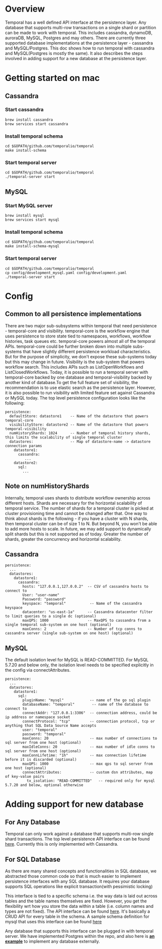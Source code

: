 # Overview
Temporal has a well defined API interface at the persistence layer. Any database that supports multi-row transactions on
a single shard or partition can be made to work with temporal. This includes cassandra, dynamoDB, auroraDB, MySQL,
Postgres and may others. There are currently three supported database implementations at the persistence layer - 
cassandra and MySQL/Postgres. This doc shows how to run temporal with cassandra and MySQL(Postgres is mostly the same). It also describes the steps involved
in adding support for a new database at the persistence layer.
 
# Getting started on mac
## Cassandra
### Start cassandra
```
brew install cassandra
brew services start cassandra
```
### Install temporal schema
```
cd $GOPATH/github.com/temporalio/temporal
make install-schema
```

### Start temporal server
```
cd $GOPATH/github.com/temporalio/temporal
./temporal-server start
```  
 
## MySQL
### Start MySQL server
```
brew install mysql
brew services start mysql
```
### Install temporal schema
```
cd $GOPATH/github.com/temporalio/temporal
make install-schema-mysql
```

### Start temporal server
```
cd $GOPATH/github.com/temporalio/temporal
cp config/development_mysql.yaml config/development.yaml
./temporal-server start
```

# Config
## Common to all persistence implementations
There are two major sub-subsystems within temporal that need persistence - temporal-core and visibility. temporal-core is
the workflow engine that uses persistence to store state tied to namespaces, workflows, workflow histories, task queues 
etc. temporal-core powers almost all of the temporal APIs. temporal-core could be further broken down into multiple 
subs-systems that have slightly different persistence workload characteristics. But for the purpose of simplicity, we 
don't expose these sub-systems today but this may change in future. Visibility is the sub-system that powers workflow 
search. This includes APIs such as ListOpenWorkflows and ListClosedWorkflows. Today, it is possible to run a temporal 
server with temporal-core backed by one database and temporal-visibility backed by another kind of database.To get the full 
feature set of visibility, the recommendation is to use elastic search as the persistence layer. However, it is also possible 
to run visibility with limited feature set against Cassandra or MySQL today.  The top level persistence configuration looks 
like the following:
 

```
persistence:
  defaultStore: datastore1    -- Name of the datastore that powers temporal-core
  visibilityStore: datastore2 -- Name of the datastore that powers temporal-visibility
  numHistoryShards: 1024      -- Number of temporal history shards, this limits the scalability of single temporal cluster
  datastores:                 -- Map of datastore-name -> datastore connection params
    datastore1:
      cassandra:
         ...
    datastore2:
      sql:
        ...
```

## Note on numHistoryShards
Internally, temporal uses shards to distribute workflow ownership across different hosts. Shards are necessary for the 
horizontal scalability of temporal service. The number of shards for a temporal cluster is picked at cluster provisioning
time and cannot be changed after that. One way to think about shards is the following - if you have a cluster with N
shards, then temporal cluster can be of size 1 to N. But beyond N, you won't be able to add more hosts to scale. In future,
we may add support to dynamically split shards but this is not supported as of today. Greater the number of shards,
greater the concurrency and horizontal scalability.

## Cassandra
```
persistence:
  ...
  datastores:
    datastore1:
      cassandra:
        hosts: "127.0.0.1,127.0.0.2"  -- CSV of cassandra hosts to connect to 
        User: "user-name"
        Password: "password"
        keyspace: "temporal"           -- Name of the cassandra keyspace
        datacenter: "us-east-1a"      -- Cassandra datacenter filter to limit queries to a single dc (optional)
        maxQPS: 1000                  -- MaxQPS to cassandra from a single temporal sub-system on one host (optional)
        maxConns: 2                   -- Number of tcp conns to cassandra server (single sub-system on one host) (optional)
```

## MySQL
The default isolation level for MySQL is READ-COMMITTED. For MySQL 5.7.20 and below only, the isolation level needs to be
specified explicitly in the config via connectAttributes.
 
```
persistence:
  ...
  datastores:
    datastore1:
      sql:
        pluginName: "mysql"            -- name of the go sql plugin
        databaseName: "temporal"        -- name of the database to connect to
        connectAddr: "127.0.0.1:3306"  -- connection address, could be ip address or namespace socket
        connectProtocol: "tcp"         -- connection protocol, tcp or anything that SQL Data Source Name accepts
        user: "temporal" 
        password: "temporal"
        maxConns: 20                   -- max number of connections to sql server from one host (optional)
        maxIdleConns: 20               -- max number of idle conns to sql server from one host (optional)
        maxConnLifetime: "1h"          -- max connection lifetime before it is discarded (optional)
        maxQPS: 1000                   -- max qps to sql server from one host (optional)
        connectAttributes:             -- custom dsn attributes, map of key-value pairs
          tx_isolation: "READ-COMMITTED"   -- required only for mysql 5.7.20 and below, optional otherwise
```

# Adding support for new database

## For Any Database
Temporal can only work against a database that supports multi-row single shard transactions. The top level
persistence API interface can be found [here](https://github.com/temporalio/temporal/blob/master/common/persistence/dataInterfaces.go).
Currently this is only implemented with Cassandra. 

## For SQL Database
As there are many shared concepts and functionalities in SQL database, we abstracted those common code so that is much easier to implement persistence interfaces with any SQL database. It requires your database supports SQL operations like explicit transaction(with pessimistic locking)

This interface is tied to a specific schema i.e. the way data is laid out across tables and the table
names themselves are fixed. However, you get the flexibility wrt how you store the data within a table (i.e. column names and
types are not fixed). The API interface can be found [here](https://github.com/temporalio/temporal/blob/master/common/persistence/sql/plugins/interfaces.go).
It's basically a CRUD API for every table in the schema. A sample schema definition for mysql that uses this interface
can be found [here](https://github.com/temporalio/temporal/blob/master/schema/mysql/v57/temporal/schema.sql)

Any database that supports this interface can be plugged in with temporal server. 
We have implemented Postgres within the repo, and also here is [**an example**](https://github.com/longquanzheng/cadence-extensions/tree/master/cadence-sqlite) to implement any database externally. 
